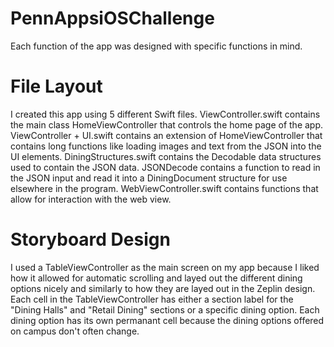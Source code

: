 # PennAppsiOSChallenge

Each function of the app was designed with specific functions in mind.

# File Layout

I created this app using 5 different Swift files. ViewController.swift contains the main class HomeViewController that controls the home page of the app. ViewController + UI.swift contains an extension of HomeViewController that contains long functions like loading images and text from the JSON into the UI elements. DiningStructures.swift contains the Decodable data structures used to contain the JSON data. JSONDecode contains a function to read in the JSON input and read it into a DiningDocument structure for use elsewhere in the program. WebViewController.swift contains functions that allow for interaction with the web view.

# Storyboard Design

I used a TableViewController as the main screen on my app because I liked how it allowed for automatic scrolling and layed out the different dining options nicely and similarly to how they are layed out in the Zeplin design. Each cell in the TableViewController has either a section label for the "Dining Halls" and "Retail Dining" sections or a specific dining option. Each dining option has its own permanant cell because the dining options offered on campus don't often change.
